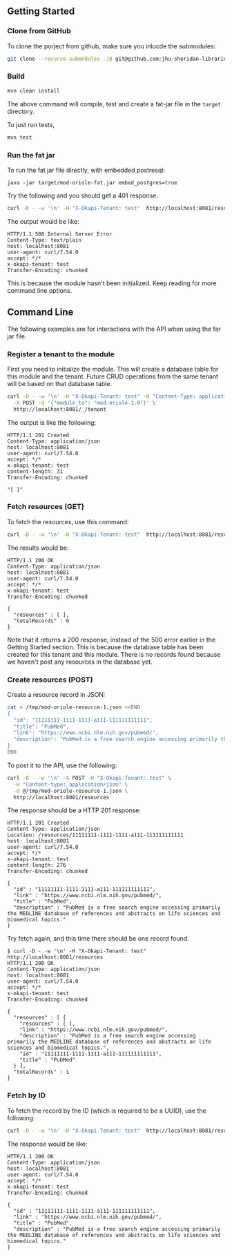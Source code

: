 ## Getting Started

### Clone from GitHub

To clone the porject from github, make sure you inlucde the submodules:

```bash
git clone --recurse-submodules -j8 git@github.com:jhu-sheridan-libraries/mod-oriole.git
```

### Build

```bash 
mvn clean install 
```

The above command will compile, test and create a fat-jar file in the `target` directory. 

To just run tests, 

```bash 
mvn test 
```

### Run the fat jar 

To run the fat jar file directly, with embedded postresql:  

``` 
java -jar target/mod-oriole-fat.jar embed_postgres=true
```

Try the following and you should get a 401 response. 

```bash 
curl -D - -w '\n' -H "X-Okapi-Tenant: test"  http://localhost:8081/resources
```

The output would be like: 

```
HTTP/1.1 500 Internal Server Error
Content-Type: text/plain
host: localhost:8081
user-agent: curl/7.54.0
accept: */*
x-okapi-tenant: test
Transfer-Encoding: chunked

```

This is because the module hasn't been initialized. Keep reading for more command line options. 

## Command Line

The following examples are for interactions with the API when using the far jar file. 

### Register a tenant to the module

First you need to initialize the module. This will create a database table for this module and the tenant. 
Future CRUD operations from the same tenant will be based on that database table. 

```bash 
curl -D - -w '\n' -H "X-Okapi-Tenant: test" -H "Content-Type: application/json" \
  -X POST -d '{"module_to": "mod-oriole-1.0"}' \
  http://localhost:8081/_/tenant 
```

The output is like the following: 

``` 
HTTP/1.1 201 Created
Content-Type: application/json
host: localhost:8081
user-agent: curl/7.54.0
accept: */*
x-okapi-tenant: test
content-length: 31
Transfer-Encoding: chunked

"[ ]"
```

### Fetch resources (GET)

To fetch the resources, use this command: 

```bash 
curl -D - -w '\n' -H "X-Okapi-Tenant: test"  http://localhost:8081/resources
```

The results would be: 

``` 
HTTP/1.1 200 OK
Content-Type: application/json
host: localhost:8081
user-agent: curl/7.54.0
accept: */*
x-okapi-tenant: test
Transfer-Encoding: chunked

{
  "resources" : [ ],
  "totalRecords" : 0
}
```

Note that it returns a 200 response, instead of the 500 error earlier in the Getting Started section. This is because 
the database table has been created for this tenant and this module. There is no records found because we
haven't post any resources in the database yet. 

### Create resources (POST)

Create a resource record in JSON: 

```bash
cat > /tmp/mod-oriole-resource-1.json <<END
{
  "id": "11111111-1111-1111-a111-111111111111",
  "title": "PubMed",
  "link": "https://www.ncbi.nlm.nih.gov/pubmed/",
  "description": "PubMed is a free search engine accessing primarily the MEDLINE database of references and abstracts on life sciences and biomedical topics."
}
END
```

To post it to the API, use the following:

```bash
curl -D - -w '\n' -X POST -H "X-Okapi-Tenant: test" \
  -H "Content-type: application/json" \
  -d @/tmp/mod-oriole-resource-1.json \
  http://localhost:8081/resources
```

The response should be a HTTP 201 response: 

``` 
HTTP/1.1 201 Created
Content-Type: application/json
Location: /resources/11111111-1111-1111-a111-111111111111
host: localhost:8081
user-agent: curl/7.54.0
accept: */*
x-okapi-tenant: test
content-length: 276
Transfer-Encoding: chunked

{
  "id" : "11111111-1111-1111-a111-111111111111",
  "link" : "https://www.ncbi.nlm.nih.gov/pubmed/",
  "title" : "PubMed",
  "description" : "PubMed is a free search engine accessing primarily the MEDLINE database of references and abstracts on life sciences and biomedical topics."
}
```

Try fetch again, and this time there should be one record found. 

``` 
$ curl -D - -w '\n' -H "X-Okapi-Tenant: test"  http://localhost:8081/resources
HTTP/1.1 200 OK
Content-Type: application/json
host: localhost:8081
user-agent: curl/7.54.0
accept: */*
x-okapi-tenant: test
Transfer-Encoding: chunked

{
  "resources" : [ {
    "resources" : [ ],
    "link" : "https://www.ncbi.nlm.nih.gov/pubmed/",
    "description" : "PubMed is a free search engine accessing primarily the MEDLINE database of references and abstracts on life sciences and biomedical topics.",
    "id" : "11111111-1111-1111-a111-111111111111",
    "title" : "PubMed"
  } ],
  "totalRecords" : 1
}

```

### Fetch by ID

To fetch the record by the ID (which is required to be a UUID), use the following: 

```bash
curl -D - -w '\n' -H "X-Okapi-Tenant: test"  http://localhost:8081/resources/11111111-1111-1111-a111-111111111111
```

The response would be like: 

``` 
HTTP/1.1 200 OK
Content-Type: application/json
host: localhost:8081
user-agent: curl/7.54.0
accept: */*
x-okapi-tenant: test
Transfer-Encoding: chunked

{
  "id" : "11111111-1111-1111-a111-111111111111",
  "link" : "https://www.ncbi.nlm.nih.gov/pubmed/",
  "title" : "PubMed",
  "description" : "PubMed is a free search engine accessing primarily the MEDLINE database of references and abstracts on life sciences and biomedical topics."
}
```
